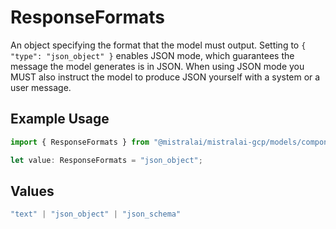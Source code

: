 # ResponseFormats

An object specifying the format that the model must output. Setting to `{ "type": "json_object" }` enables JSON mode, which guarantees the message the model generates is in JSON. When using JSON mode you MUST also instruct the model to produce JSON yourself with a system or a user message.

## Example Usage

```typescript
import { ResponseFormats } from "@mistralai/mistralai-gcp/models/components";

let value: ResponseFormats = "json_object";
```

## Values

```typescript
"text" | "json_object" | "json_schema"
```
